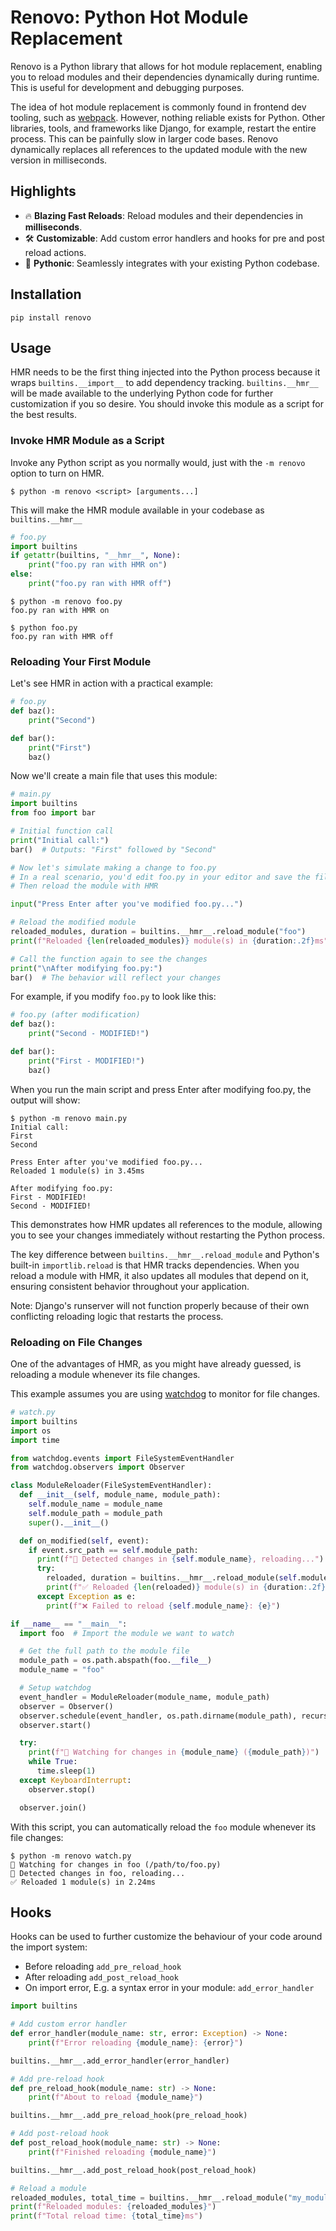 # Renovo: Python Hot Module Replacement

Renovo is a Python library that allows for hot module replacement, enabling you to reload modules and their dependencies dynamically during runtime. This is useful for development and debugging purposes.

The idea of hot module replacement is commonly found in frontend dev tooling, such as [webpack](https://webpack.js.org/concepts/hot-module-replacement/).
However, nothing reliable exists for Python. Other libraries, tools, and frameworks like Django, for example, restart the entire process.
This can be painfully slow in larger code bases. Renovo dynamically replaces all references to the updated module with the new version in milliseconds.

## Highlights

- 🔥 **Blazing Fast Reloads**: Reload modules and their dependencies in **milliseconds**.
- 🛠️ **Customizable**: Add custom error handlers and hooks for pre and post reload actions.
- 🐍 **Pythonic**: Seamlessly integrates with your existing Python codebase.

## Installation

`pip install renovo`

## Usage

HMR needs to be the first thing injected into the Python process because it wraps `builtins.__import__` to add dependency tracking.
`builtins.__hmr__` will be made available to the underlying Python code for further customization if you so desire.
You should invoke this module as a script for the best results.

### Invoke HMR Module as a Script

Invoke any Python script as you normally would, just with the `-m renovo` option to turn on HMR.

```console
$ python -m renovo <script> [arguments...]
```

This will make the HMR module available in your codebase as `builtins.__hmr__`

```python
# foo.py
import builtins
if getattr(builtins, "__hmr__", None):
    print("foo.py ran with HMR on")
else:
    print("foo.py ran with HMR off")
```

```console
$ python -m renovo foo.py
foo.py ran with HMR on

$ python foo.py
foo.py ran with HMR off
```

### Reloading Your First Module

Let's see HMR in action with a practical example:

```python
# foo.py
def baz():
    print("Second")

def bar():
    print("First")
    baz()
```

Now we'll create a main file that uses this module:

```python
# main.py
import builtins
from foo import bar

# Initial function call
print("Initial call:")
bar()  # Outputs: "First" followed by "Second"

# Now let's simulate making a change to foo.py
# In a real scenario, you'd edit foo.py in your editor and save the file
# Then reload the module with HMR

input("Press Enter after you've modified foo.py...")

# Reload the modified module
reloaded_modules, duration = builtins.__hmr__.reload_module("foo")
print(f"Reloaded {len(reloaded_modules)} module(s) in {duration:.2f}ms")

# Call the function again to see the changes
print("\nAfter modifying foo.py:")
bar()  # The behavior will reflect your changes
```

For example, if you modify `foo.py` to look like this:

```python
# foo.py (after modification)
def baz():
    print("Second - MODIFIED!")

def bar():
    print("First - MODIFIED!")
    baz()
```

When you run the main script and press Enter after modifying foo.py, the output will show:

```console
$ python -m renovo main.py
Initial call:
First
Second

Press Enter after you've modified foo.py...
Reloaded 1 module(s) in 3.45ms

After modifying foo.py:
First - MODIFIED!
Second - MODIFIED!
```

This demonstrates how HMR updates all references to the module, allowing you to see your changes immediately without restarting the Python process.

The key difference between `builtins.__hmr__.reload_module` and Python's built-in `importlib.reload` is that HMR tracks dependencies. When you reload a module with HMR, it also updates all modules that depend on it, ensuring consistent behavior throughout your application.

Note: Django's runserver will not function properly because of their own conflicting reloading logic that restarts the process.

### Reloading on File Changes

One of the advantages of HMR, as you might have already guessed, is reloading a module whenever its file changes.

This example assumes you are using [watchdog](https://pypi.org/project/watchdog/) to monitor for file changes.

```python
# watch.py
import builtins
import os
import time

from watchdog.events import FileSystemEventHandler
from watchdog.observers import Observer

class ModuleReloader(FileSystemEventHandler):
  def __init__(self, module_name, module_path):
    self.module_name = module_name
    self.module_path = module_path
    super().__init__()

  def on_modified(self, event):
    if event.src_path == self.module_path:
      print(f"🔄 Detected changes in {self.module_name}, reloading...")
      try:
        reloaded, duration = builtins.__hmr__.reload_module(self.module_name)
        print(f"✅ Reloaded {len(reloaded)} module(s) in {duration:.2f}ms")
      except Exception as e:
        print(f"❌ Failed to reload {self.module_name}: {e}")

if __name__ == "__main__":
  import foo  # Import the module we want to watch

  # Get the full path to the module file
  module_path = os.path.abspath(foo.__file__)
  module_name = "foo"

  # Setup watchdog
  event_handler = ModuleReloader(module_name, module_path)
  observer = Observer()
  observer.schedule(event_handler, os.path.dirname(module_path), recursive=False)
  observer.start()

  try:
    print(f"👀 Watching for changes in {module_name} ({module_path})")
    while True:
      time.sleep(1)
  except KeyboardInterrupt:
    observer.stop()

  observer.join()
```

With this script, you can automatically reload the `foo` module whenever its file changes:

```console
$ python -m renovo watch.py
👀 Watching for changes in foo (/path/to/foo.py)
🔄 Detected changes in foo, reloading...
✅ Reloaded 1 module(s) in 2.24ms
```

## Hooks

Hooks can be used to further customize the behaviour of your code around the import system:

- Before reloading `add_pre_reload_hook`
- After reloading `add_post_reload_hook`
- On import error, E.g. a syntax error in your module: `add_error_handler`

```python
import builtins

# Add custom error handler
def error_handler(module_name: str, error: Exception) -> None:
    print(f"Error reloading {module_name}: {error}")

builtins.__hmr__.add_error_handler(error_handler)

# Add pre-reload hook
def pre_reload_hook(module_name: str) -> None:
    print(f"About to reload {module_name}")

builtins.__hmr__.add_pre_reload_hook(pre_reload_hook)

# Add post-reload hook
def post_reload_hook(module_name: str) -> None:
    print(f"Finished reloading {module_name}")

builtins.__hmr__.add_post_reload_hook(post_reload_hook)

# Reload a module
reloaded_modules, total_time = builtins.__hmr__.reload_module("my_module")
print(f"Reloaded modules: {reloaded_modules}")
print(f"Total reload time: {total_time}ms")
```
